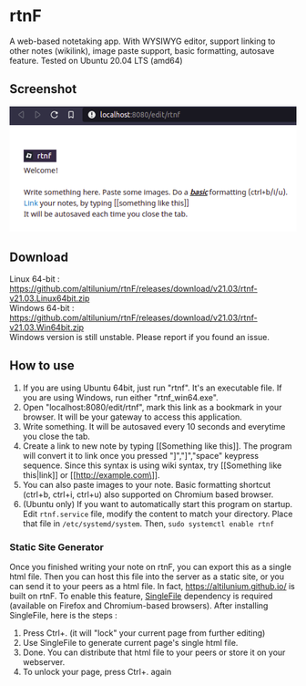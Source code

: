# rtnF
A web-based notetaking app. With WYSIWYG editor, support linking to other notes (wikilink), image paste support, basic formatting, autosave feature. Tested on Ubuntu 20.04 LTS (amd64)

## Screenshot
![Screenshot2](https://raw.githubusercontent.com/altilunium/rtnF/main/rtnf-screenshot.png)

## Download
Linux 64-bit : https://github.com/altilunium/rtnF/releases/download/v21.03/rtnf-v21.03.Linux64bit.zip \
Windows 64-bit : https://github.com/altilunium/rtnF/releases/download/v21.03/rtnf-v21.03.Win64bit.zip \
Windows version is still unstable. Please report if you found an issue.

## How to use
1. If you are using Ubuntu 64bit, just run "rtnf". It's an executable file. If you are using Windows, run either "rtnf_win64.exe". 
2. Open "localhost:8080/edit/rtnf", mark this link as a bookmark in your browser. It will be your gateway to access this application.
3. Write something. It will be autosaved every 10 seconds and everytime you close the tab. 
4. Create a link to new note by typing \[[Something like this\]]. The program will convert it to link once you pressed "\]","\]","space" keypress sequence. Since this syntax is using wiki syntax, try \[[Something like this|link\]] or \[[http://example.com\]].
5. You can also paste images to your note. Basic formatting shortcut (ctrl+b, ctrl+i, ctrl+u) also supported on Chromium based browser.
6. (Ubuntu only) If you want to automatically start this program on startup. Edit `rtnf.service` file, modify the content to match your directory. Place that file in `/etc/systemd/system`. Then, `sudo systemctl enable rtnf` 


### Static Site Generator
Once you finished writing your note on rtnF, you can export this as a single html file. Then you can host this file into the server as a static site, or you can send it to your peers as a html file. In fact, https://altilunium.github.io/ is built on rtnF. To enable this feature, [SingleFile](https://github.com/gildas-lormeau/SingleFile) dependency is required (available on Firefox and Chromium-based browsers). After installing SingleFile, here is the steps :
1. Press Ctrl+. (it will "lock" your current page from further editing)
2. Use SingleFile to generate current page's single html file.
3. Done. You can distribute that html file to your peers or store it on your webserver.
4. To unlock your page, press Ctrl+. again




